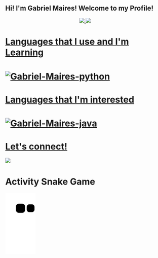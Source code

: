 ## Hi! I'm Gabriel Maires! Welcome to my Profile!
<div align="center">
  <a href="https://github.com/Gabriel-Maires">
  <img height="180em" src="https://github-readme-stats.vercel.app/api?username=Gamaii&show_icons=true&theme=dark&include_all_commits=true&count_private=true"/>
  <img height="180em" src="https://github-readme-stats.vercel.app/api/top-langs/?username=Gamaii&layout=compact&langs_count=7&theme=dark"/>
</div>

<div>
  <h1>Languages that I use and I'm Learning<h1>
  <img align="center" alt="Gabriel-Maires-python" height="40" width="90" src="https://img.shields.io/badge/-Python-blue">
</div>
    
<div>
<h1>Languages that I'm interested<h1>
<img align="center" alt="Gabriel-Maires-java" height="40" width="90" src="https://img.shields.io/badge/Java-ED8B00?style=for-the-badge&logo=java&logoColor=white">
</div>
    
<div> 
  <h1>Let's connect!</h1>
  <a href="https://www.linkedin.com/in/gabrielmaires/" target="_blank"><img src="https://img.shields.io/badge/-LinkedIn-%230077B5?style=for-the-badge&logo=linkedin&logoColor=white" target="_blank"></a> 
  <br>
  <h1>Activity Snake Game</h1>
  
   ![Snake animation](https://github.com/Gamaii/Gamaii/blob/output/github-contribution-grid-snake.svg)
  
</div>
